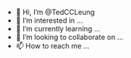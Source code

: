 - 👋 Hi, I’m @TedCCLeung
- 👀 I’m interested in ...
- 🌱 I’m currently learning ...
- 💞️ I’m looking to collaborate on ...
- 📫 How to reach me ...

<!---
TedCCLeung/TedCCLeung is a ✨ special ✨ repository because its `README.md` (this file) appears on your GitHub profile.
You can click the Preview link to take a look at your changes.
--->
